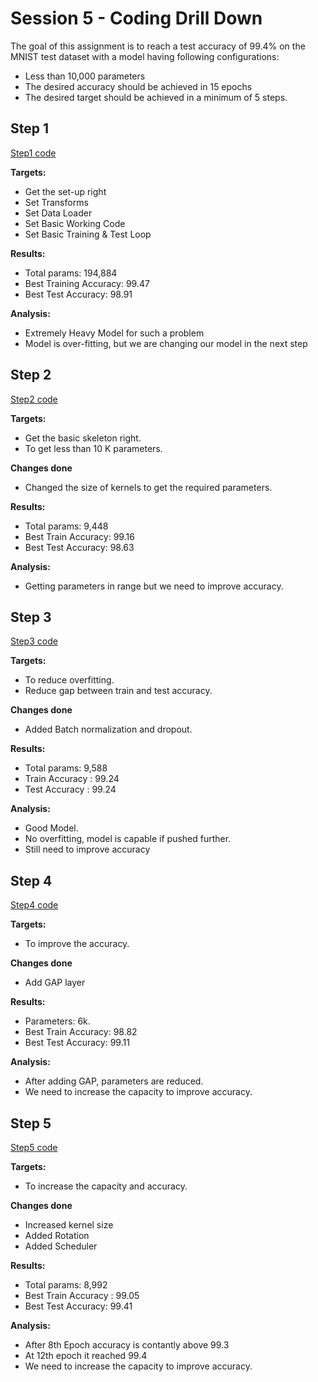 # Session 5 - Coding Drill Down

The goal of this assignment is to reach a test accuracy of 99.4% on the MNIST test dataset with a model having following configurations:

- Less than 10,000 parameters
- The desired accuracy should be achieved in 15 epochs
- The desired target should be achieved in a minimum of 5 steps.

## Step 1

[Step1 code](https://github.com/Noopuragr/EVA4/blob/master/S5/Step1/Step_1.ipynb)

**Targets:**

- Get the set-up right
- Set Transforms
- Set Data Loader
- Set Basic Working Code
- Set Basic Training & Test Loop

**Results:**
- Total params: 194,884
- Best Training Accuracy: 99.47
- Best Test Accuracy: 98.91

**Analysis:**
- Extremely Heavy Model for such a problem
- Model is over-fitting, but we are changing our model in the next step

## Step 2

[Step2 code](https://github.com/Noopuragr/EVA4/blob/master/S5/Step%202/Step_2.ipynb)

**Targets:**

- Get the basic skeleton right.
- To get less than 10 K parameters.

**Changes done**
- Changed the size of kernels to get the required parameters.

**Results:**
- Total params: 9,448
- Best Train Accuracy: 99.16
- Best Test Accuracy: 98.63

**Analysis:**
-  Getting parameters in range but we need to improve accuracy.

## Step 3

[Step3 code](https://github.com/Noopuragr/EVA4/blob/master/S5/Step_3/Step_3.ipynb)

**Targets:**

- To reduce overfitting.
- Reduce gap between train and test accuracy.

**Changes done**
- Added Batch normalization and dropout.

**Results:**
- Total params: 9,588
- Train Accuracy : 99.24
- Test Accuracy : 99.24

**Analysis:**
-  Good Model.
- No overfitting, model is capable if pushed further.
- Still need to improve accuracy

## Step 4

[Step4 code](https://github.com/Noopuragr/EVA4/blob/master/S5/Step_4/Step_4.ipynb)

**Targets:**

- To improve the accuracy.

**Changes done**
- Add GAP layer

**Results:**
- Parameters: 6k.
- Best Train Accuracy: 98.82
- Best Test Accuracy: 99.11

**Analysis:**
- After adding GAP, parameters are reduced.
- We need to increase the capacity to improve accuracy.

## Step 5

[Step5 code](https://github.com/Noopuragr/EVA4/tree/master/S5/Step_5)

**Targets:**

- To increase the capacity and accuracy.

**Changes done**
- Increased kernel size
- Added Rotation
- Added Scheduler

**Results:**
- Total params: 8,992
- Best Train Accuracy : 99.05
- Best Test Accuracy: 99.41

**Analysis:**
- After 8th Epoch accuracy is contantly above 99.3
- At 12th epoch it reached 99.4
- We need to increase the capacity to improve accuracy.
